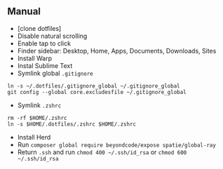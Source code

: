 ## Manual
- [clone dotfiles]
- Disable natural scrolling
- Enable tap to click
- Finder sidebar: Desktop, Home, Apps, Documents, Downloads, Sites
- Install Warp
- Instal Sublime Text
- Symlink global `.gitignore`
```
ln -s ~/.dotfiles/.gitignore_global ~/.gitignore_global 
git config --global core.excludesfile ~/.gitignore_global
```
- Symlink `.zshrc`
```
rm -rf $HOME/.zshrc
ln -s $HOME/.dotfiles/.zshrc $HOME/.zshrc
```
- Install Herd
- Run `composer global require beyondcode/expose spatie/global-ray`
- Return `.ssh` and run `chmod 400 ~/.ssh/id_rsa` or `chmod 600 ~/.ssh/id_rsa`